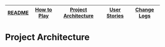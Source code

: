 |[README](../README.md)|[How to Play](how-to-play.md)|[Project Architecture](architecture.md)|[User Stories](user-stories.md)|[Change Logs](change-logs.md)|
|-|-|-|-|-|

# Project Architecture